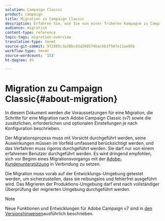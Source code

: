 ```yaml
---
solution: Campaign Classic
product: campaign
title: Migration zu Campaign Classic
description: Erfahren Sie, wie Sie von einer früheren Kampagne zu Campaign Classic migrieren können
audience: migration
content-type: reference
topic-tags: migration-overview
translation-type: tm+mt
source-git-commit: 972885c3a38bcd3a260574bacbb3f507e11ae05b
workflow-type: tm+mt
source-wordcount: '153'
ht-degree: 4%

---
```



# Migration zu Campaign Classic{#about-migration}

In diesem Dokument werden die Voraussetzungen für eine Migration, die Schritte für eine Migration nach Adobe Campaign Classic (v7) sowie die zusätzlichen, erforderlichen und optionalen Einstellungen je nach Konfiguration beschrieben.

Der Migrationsprozess muss mit Vorsicht durchgeführt werden, seine Auswirkungen müssen im Vorfeld umfassend berücksichtigt werden, und das Verfahren muss rigoros durchgeführt werden. Sie darf nur von einem erfahrenen Benutzer durchgeführt werden. Es wird dringend empfohlen, sich vor Beginn eines Migrationsvorgangs mit der [Adobe-Kundenunterstützung](https://helpx.adobe.com/de/enterprise/admin-guide.html/enterprise/using/support-for-experience-cloud.ug.html) in Verbindung zu setzen.

Die Migration muss vorab auf der Entwicklungs-Umgebung getestet werden, um sicherzustellen, dass sie reibungslos und fehlerfrei ausgeführt wird. Das Migrieren der Produktions-Umgebung darf erst nach vollständiger Überprüfung der migrierten Umgebung durchgeführt werden.

>[!NOTE]
>
>Neue Funktionen und Entwicklungen für Adobe Campaign v7 sind in [den Versionshinweisen](../../rn/using/latest-release.md)ausführlich beschrieben.

